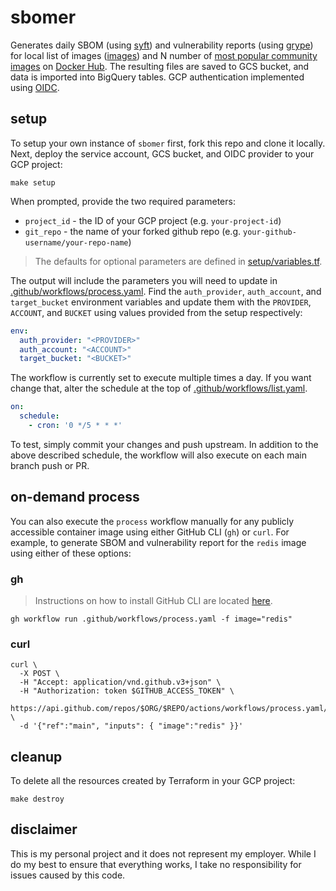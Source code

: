 # sbomer 

Generates daily SBOM (using [syft](https://github.com/anchore/syft)) and vulnerability reports (using [grype](https://github.com/anchore/grype)) for local list of images ([images](./images)) and N number of [most popular community images](https://hub.docker.com/api/content/v1/products/search?page=1&page_size=20&q=%2B&source=community&type=image%2Cbundle) on [Docker Hub](https://hub.docker.com/). The resulting files are saved to GCS bucket, and data is imported into BigQuery tables. GCP authentication implemented using [OIDC](https://cloud.google.com/identity-platform/docs/web/oidc). 

## setup 

To setup your own instance of `sbomer` first, fork this repo and clone it locally. Next, deploy the service account, GCS bucket, and OIDC provider to your GCP project: 


```shell
make setup
```

When prompted, provide the two required parameters: 

* `project_id` - the ID of your GCP project (e.g. `your-project-id`)
* `git_repo` - the name of your forked github repo (e.g. `your-github-username/your-repo-name`)

> The defaults for optional parameters are defined in [setup/variables.tf](setup/variables.tf).

The output will include the parameters you will need to update in [.github/workflows/process.yaml](.github/workflows/process.yaml). Find the `auth_provider`, `auth_account`, and `target_bucket` environment variables and update them with the `PROVIDER`, `ACCOUNT`, and `BUCKET` using values provided from the setup respectively:

```yaml
env:
  auth_provider: "<PROVIDER>"
  auth_account: "<ACCOUNT>"
  target_bucket: "<BUCKET>"
```

The workflow is currently set to execute multiple times a day. If you want change that, alter the schedule at the top of [.github/workflows/list.yaml](.github/workflows/list.yaml). 

```yaml
on:
  schedule:
    - cron: '0 */5 * * *'
```

To test, simply commit your changes and push upstream. In addition to the above described schedule, the workflow will also execute on each main branch push or PR. 

## on-demand process

You can also execute the `process` workflow manually for any publicly accessible container image using either GitHub CLI (`gh`) or `curl`. For example, to generate SBOM and vulnerability report for the `redis` image using either of these options:

### gh

> Instructions on how to install GitHub CLI are located [here](https://cli.github.com/manual/installation).

```shell
gh workflow run .github/workflows/process.yaml -f image="redis"
```

### curl 

```shell
curl \
  -X POST \
  -H "Accept: application/vnd.github.v3+json" \
  -H "Authorization: token $GITHUB_ACCESS_TOKEN" \
  https://api.github.com/repos/$ORG/$REPO/actions/workflows/process.yaml/dispatches \
  -d '{"ref":"main", "inputs": { "image":"redis" }}'
```

## cleanup

To delete all the resources created by Terraform in your GCP project: 

```shell
make destroy
```

## disclaimer

This is my personal project and it does not represent my employer. While I do my best to ensure that everything works, I take no responsibility for issues caused by this code.
